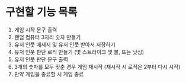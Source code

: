 # 구현할 기능 목록
1. 게임 시작 문구 출력
2. 랜덤 컴퓨터 3자리 숫자 만들기
3. 유저 인풋 메세지 및 유저 인풋 받아서 저장하기
4. 유저 인풋 판단 로직 만들기 (몇 스트라이크 몇 볼, 또는 낫싱)
5. 유저 인풋 판단 문구 출력
6. 3개의 숫자를 모두 맞춘 경우 게임 재시작 (재시작 시 로직은 2부터 다시 시작)
7. 만약 게임을 종료할 시 게임 종료 
